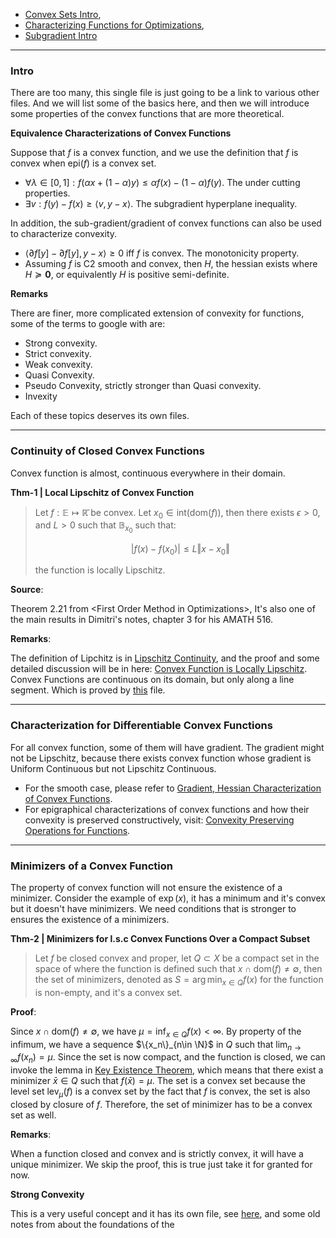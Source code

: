 - [Convex Sets Intro](../Background/Convex%20Sets%20Intro.md),
- [Characterizing Functions for Optimizations](../Background/Characterizing%20Functions%20for%20Optimizations.md),
- [Subgradient Intro](../Non-Smooth%20Calculus/Subgradient%20Intro.md)

---
### **Intro**

There are too many, this single file is just going to be a link to various other files. And we will list some of the basics here, and then we will introduce some properties of the convex functions that are more theoretical.

**Equivalence Characterizations of Convex Functions**

Suppose that $f$ is a convex function, and we use the definition that $f$ is convex when $\text{epi}(f)$ is a convex set. 
* $\forall \lambda \in [0, 1]: f(\alpha x + (1 - \alpha)y) \le \alpha f(x) - (1 - \alpha)f(y)$. The under cutting properties. 
* $\exists v: f(y) - f(x) \ge \langle v, y - x\rangle$. The subgradient hyperplane inequality. 

In addition, the sub-gradient/gradient of convex functions can also be used to characterize convexity. 
* $\langle \partial f[y] - \partial f[y], y - x \rangle\ge 0$ iff $f$ is convex. The monotonicity property. 
* Assuming $f$ is C2 smooth and convex, then $H$, the hessian exists where $H\succeq \mathbf 0$, or equivalently $H$ is positive semi-definite. 

**Remarks**

There are finer, more complicated extension of convexity for functions, some of the terms to google with are: 
* Strong convexity.
* Strict convexity.
* Weak convexity.
* Quasi Convexity.
* Pseudo Convexity, strictly stronger than Quasi convexity. 
* Invexity

Each of these topics deserves its own files. 


---
### **Continuity of Closed Convex Functions**

Convex function is almost, continuous everywhere in their domain. 

**Thm-1 | Local Lipschitz of Convex Function**
> Let $f: \mathbb E \mapsto \mathbb{\bar R}$ be convex. Let $x_0 \in \text{int}(\text{dom}(f))$, then there exists $\epsilon > 0$, and $L > 0$ such that $\mathbb B_{x_0}$ such that: 
> 
>  $$
>	|f(x) - f(x_0)| \le L \Vert x - x_0\Vert
> $$
> 
> the function is locally Lipschitz. 

**Source**: 

Theorem 2.21 from \<First Order Method in Optimizations\>, It's also one of the main results in Dimitri's notes, chapter 3 for his AMATH 516. 

**Remarks**: 

The definition of Lipchitz is in [Lipschitz Continuity](../Background/Lipschitz%20Continuity%20), and the proof and some detailed discussion will be in here: [Convex Function is Locally Lipschitz](../Non-Smooth%20Calculus/Convex%20Function%20is%20Locally%20Lipschitz%20). Convex Functions are continuous on its domain, but only along a line segment. 
Which is proved by [this](Convex%20Line%20Segment%20Continuity%20) file. 

---
### **Characterization for Differentiable Convex Functions**

For all convex function, some of them will have gradient. The gradient might not be Lipschitz, because there exists convex function whose gradient is Uniform Continuous but not Lipschitz Continuous. 

- For the smooth case, please refer to [Gradient, Hessian Characterization of Convex Functions](Gradient,%20Hessian%20Characterization%20of%20Convex%20Functions.md). 
- For epigraphical characterizations of convex functions and how their convexity is preserved constructively, visit: [Convexity Preserving Operations for Functions](../CVX%20Geometry/Convexity%20Preserving%20Operations%20for%20Functions%20). 

---
### **Minimizers of a Convex Function**

The property of convex function will not ensure the existence of a minimizer. Consider the example of $\exp(x)$, it has a minimum and it's convex but it doesn't have minimizers. We need conditions that is stronger to ensures the existence of a minimizers. 

**Thm-2 | Minimizers for l.s.c Convex Functions Over a Compact Subset**
> Let $f$ be closed convex and proper, let $Q\subset X$ be a compact set in the space of where the function is defined such that $x\cap \text{dom}(f) \neq \emptyset$, then the set of minimizers, denoted as $S = \arg\min_{x\in Q}f(x)$ for the function is non-empty, and it's a convex set. 

**Proof**:

Since $x\cap \text{dom}(f) \neq \emptyset$, we have $\mu = \inf_{x\in Q}f(x) < \infty$. By property of the infimum, we have a sequence $\{x_n\}_{n\in \N}$ in $Q$ such that $\lim_{n\rightarrow \infty}f(x_n) = \mu$. Since the set is now compact, and the function is closed, we can invoke the lemma in [Key Existence Theorem](../Background/Existence%20of%20a%20Minimizer%20), which means that there exist a minimizer $\bar x\in Q$ such that $f(\bar x) = \mu$. The set is a convex set because the level set $\text{lev}_{\mu}(f)$ is a convex set by the fact that $f$ is convex, the set is also closed by closure of $f$. Therefore, the set of minimizer has to be a convex set as well. 

**Remarks**: 

When a function closed and convex and is strictly convex, it will have a unique minimizer. We skip the proof, this is true just take it for granted for now. 

**Strong Convexity**

This is a very useful concept and it has its own file, see [here](../Properties%20of%20Functions/Strong%20Convexity.md), and some old notes from about the foundations of the 

